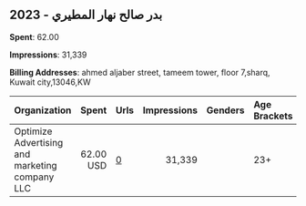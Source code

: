 ## 2023 - بدر صالح نهار المطيري 
**Spent**: 62.00

**Impressions**: 31,339

**Billing Addresses**: ahmed aljaber street, tameem tower, floor 7,sharq, Kuwait city,13046,KW

|Organization|Spent|Urls|Impressions|Genders|Age Brackets|Country Codes|
|:---|---:|:---|---:|:---|:---|:---|
|Optimize Advertising and marketing company LLC|62.00 USD|[0](https://www.snap.com/political-ads/asset/0fa517352e68e05ae342c8582f0ad4952c13bae7ea9b4844912418e6ed8db152?mediaType=mp4)|31,339||23+|kuwait|
